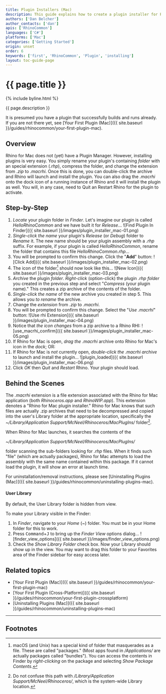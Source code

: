 ```yaml
---
title: Plugin Installers (Mac)
description: This guide explains how to create a plugin installer for Rhino for Mac.
authors: ['Dan Belcher']
author_contacts: ['dan']
apis: ['RhinoCommon']
languages: ['C#']
platforms: ['Mac']
categories: ['Getting Started']
origin: unset
order: 6
keywords: ['first', 'RhinoCommon', 'Plugin', 'installing']
layout: toc-guide-page
---
```


# {{ page.title }}

{% include byline.html %}

{{ page.description }}

It is presumed you have a plugin that successfully builds and runs already.  If you are not there yet, see [Your First Plugin (Mac)]({{ site.baseurl }}/guides/rhinocommon/your-first-plugin-mac).

## Overview

Rhino for Mac does not (yet) have a Plugin Manager.  However, installing plugins is very easy.  You simply rename your plugin's containing *folder* with an special extension (*.rhp*), compress the folder, and change the extension from *.zip* to *.macrhi*.  Once this is done, you can double-click the archive and Rhino will launch and install the plugin.  You can also drag the *.macrhi* onto the dock icon of a running instance of Rhino and it will install the plugin as well.  You will, in any case, need to Quit an Restart Rhino for the plugin to activate.

## Step-by-Step

1. *Locate* your plugin folder in *Finder*.  Let's imagine our plugin is called *HelloRhinoCommon* and we have built it for *Release*...
![Find Plugin In Finder]({{ site.baseurl }}/images/plugin_installer_mac-01.png)
1. *Single-click the name* your plugin's *Release* (or *Debug*) folder to *Rename* it.  The new name should be your plugin assembly with a *.rhp* suffix.  For example, if your plugin is called *HelloRhinoCommon*, rename the folder that contains this file *HelloRhinoCommon.rhp*...
1. You will be prompted to confirm this change.  Click the "**Add**" button:
![Click Add]({{ site.baseurl }}/images/plugin_installer_mac-02.png)
1. The icon of the folder[^1] should now look like this...
![New Icon]({{ site.baseurl }}/images/plugin_installer_mac-03.png)
1. *Archive* the plugin *folder*.  *Right-click* (option-click) the plugin *.rhp* *folder* you created in the previous step and select "*Compress* (your plugin name)."  This creates a zip archive of the contents of the folder.
1. *Single-click the name* of the new archive you created in step 5.  This allows you *to rename* the archive.
1. Change the *extension* from *.zip* to *.macrhi*.  
1. You will be prompted to confirm this change.  Select the "*Use .macrhi*" button:
![Use rhi Extension]({{ site.baseurl }}/images/plugin_installer_mac-04.png)
1. Notice that *the icon changes* from a zip archive to a Rhino RHI:
![use_macrhi_confirm]({{ site.baseurl }}/images/plugin_installer_mac-05.png)
1. If Rhino for Mac is open, *drag the* *.macrhi* archive onto Rhino for Mac's icon in the *dock*; OR:
1. If Rhino for Mac is *not* currently open, *double-click the .macrhi archive* to launch and install the plugin...
   ![plugin_loaded]({{ site.baseurl }}/images/plugin_installer_mac-06.png)
1. Click *OK* then *Quit* and *Restart* Rhino.  Your plugin should load.

## Behind the Scenes

The *.macrhi* extension is a file extension associated with the Rhino for Mac application (both *Rhinoceros.app* and *RhinoWIP.app*).  This extension denotes a "Rhino for Mac plugin installer."  Rhino for Mac knows that such files are actually .zip archives that need to be decompressed and copied into the user's Library folder at the appropriate location, specifically the *~/Library/Application Support/McNeel/Rhinoceros/MacPlugIns/* folder[^2].

When Rhino for Mac launches, it searches the contents of the

*~/Library/Application Support/McNeel/Rhinoceros/MacPlugIns/*

folder scanning the sub-folders looking for *.rhp* files.  When it finds such "file" (which are actually packages), Rhino for Mac attempts to load the assembly with the same name contained within this package.  If it cannot load the plugin, it will show an error at launch time.

For uninstallation/removal instructions, please see [Uninstalling Plugins (Mac)]({{ site.baseurl }}/guides/rhinocommon/uninstalling-plugins-mac).

#### User Library

By default, the User Library folder is hidden from view.  

To make your Library visible in the Finder:

1. In *Finder*, navigate to your *Home* (*~*) folder.  You must be in your Home folder for this to work.
1. Press <kbd>Command</kbd>+<kbd>J</kbd> to bring up the *Finder View* options dialog...
![finder_view_options]({{ site.baseurl }}/images/finder_view_options.png)
1. Check the *Show Library Folder* check box.  Now your Library should show up in the view.  You may want to drag this folder to your Favorites area of the Finder sidebar for easy access later.

## Related topics

- [Your First Plugin (Mac)]({{ site.baseurl }}/guides/rhinocommon/your-first-plugin-mac)
- [Your First Plugin (Cross-Platform)]({{ site.baseurl }}/guides/rhinocommon/your-first-plugin-crossplatform)
- [Uninstalling Plugins (Mac)]({{ site.baseurl }}/guides/rhinocommon/uninstalling-plugins-mac)

---

## Footnotes

[^1]: macOS (and Unix) has a special kind of folder that masquerades as a file.  These are called "packages."  (Most apps found in */Applications/* are actually packages called "bundles").  You can access the contents in Finder by *right-clicking* on the package and selecting *Show Package Contents*.

[^2]: Do not confuse this path with */Library/Application Support/McNeel/Rhinoceros/*, which is the system-wide Library location.
